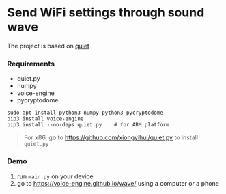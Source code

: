 Send WiFi settings through sound wave
====================================

The project is based on [quiet](https://github.com/quiet)

### Requirements
+ quiet.py
+ numpy
+ voice-engine
+ pycryptodome

```
sudo apt install python3-numpy python3-pycryptodome
pip3 install voice-engine
pip3 install --no-deps quiet.py    # for ARM platform
```

>For x86, go to https://github.com/xiongyihui/quiet.py to install `quiet.py`

### Demo
1. run `main.py` on your device
2. go to https://voice-engine.github.io/wave/ using a computer or a phone